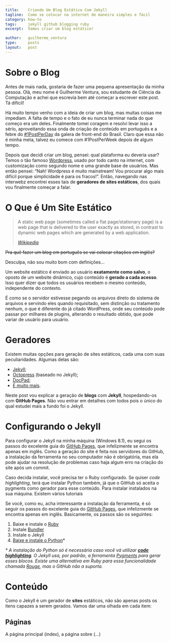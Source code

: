 ```yaml
---
title:    Criando Um Blog Estático Com Jekyll
tagline:  Como se colocar na internet de maneira simples e fácil
category: how-to
tags:     jekyll github blogging ruby
excerpt:  Vamos criar um blog estático!

author:   guilherme_ventura
type:     posts
layout:   post
---
```


# Sobre o Blog

Antes de mais nada, gostaria de fazer uma pequena apresentação da minha pessoa. Olá, meu nome é Guilherme Ventura, sou estudante de Ciência da Computação e achei que escrevia bem até começar a escrever este post. Tá difícil!

Há muito tempo venho com a ideia de criar um blog, mas muitas coisas me impediam. A falta de tempo e o fato de eu nunca terminar nada do que começo era um deles. Finalmente tomei coragem e resolvi levar isso a sério, aproveitando essa onda de criação de conteúdo em português e a febre do [#1PostPerDay][1] da galera de front-end do Brasil. Claro que essa não é minha meta, talvez eu comece com #1PostPerWeek depois de algum tempo.

Depois que decidi criar um blog, pensei: qual plataforma eu deveria usar? Temos o tão famoso [Wordpress][2], usado por todo canto na internet, com customização como segundo nome e uma grande base de usuários. Mas então pensei: “Nah! Wordpress é muito mainstream! Vou procurar algo mais difícil porque simplicidade é para os fracos!”. Então, navegando nas interwebz encontrei esses tais de **geradores de sites estáticos**, dos quais vou finalmente começar a falar.

# O Que é Um Site Estático

> A static web page (sometimes called a flat page/stationary page) is a web page that is delivered to the user exactly as stored, in contrast to dynamic web pages which are generated by a web application.
>
> <cite>[Wikipedia][3]</cite>

<del>Pra quê fazer um blog em português se vai colocar citações em inglês?</del>

Desculpa, não sou muito bom com definições…

Um website estático é enviado ao usuário **exatamente como salvo**,  o oposto de um website dinâmico, cujo conteúdo é **gerado a cada acesso**. Isso quer dizer que todos os usuários recebem o mesmo conteúdo, independente do contexto.

É como se o servidor estivesse pegando os arquivos direto do sistema de arquivos e servindo eles quando requisitado, sem distinção ou tratamento nenhum, o que é diferente do já citado WordPress, onde seu conteúdo pode passar por milhares de plugins, alterando o resultado obtido, que pode variar de usuário para usuário.

# Geradores

Existem muitas opções para geração de sites estáticos, cada uma com suas peculiaridades. Algumas delas são:

* [Jekyll](http://jekyllrb.com/ "Jekyll • Simple, blog-aware, static sites");
* [Octopress](http://octopress.org/ "Octopress") (baseado no Jekyll);
* [DocPad](https://docpad.org/ "DocPad - Streamlined Web Development");
* [E muito mais][4].

Neste post vou explicar a geração de **blogs** com **Jekyll**, hospedando-os com **GitHub Pages**. Não vou entrar em detalhes com todos pois o único do qual estudei mais a fundo foi o Jekyll.

# Configurando o Jekyll

Para configurar o Jekyll na minha máquina (Windows 8.1), eu segui os passos do excelente guia do [GitHub Pages][6], que infelizmente se encontra apenas em inglês. Como a geração do site é feita nos servidores do GitHub, a instalação da ferramenta no seu computador não é obrigatória, mas ela pode ajudar na resolução de problemas caso haja algum erro na criação do site após um commit.

Caso decida instalar, você precisa ter o Ruby configurado. Se quiser _code highlighting_, terá que instalar Python também, já que o GitHub só aceita o pygments como gerador para esse conteúdo. Para instalar instalados na sua máquina. Existem vários tutoriais 

Se você, como eu, acha interessante a instalação da ferramenta, é só seguir os passos do excelente guia do [GitHub Pages][5], que infelizmente se encontra apenas em inglês. Basicamente, os passos são os seguintes:

1. Baixe e instale o [Ruby][6]
2. Instale [Bundler][7]
3. Instale o Jekyll
4. [Baixe e instale o Python][8]*

_* A instalação do Python só é necessária caso você vá utilizar **[code highlighting][9]**. O Jekyll usa, por padrão, a ferramenta [Pygments][10] para gerar esses blocos. Existe uma alternativa em Ruby para essa funcionalidade chamada [Rouge][11], mas o GitHub não a suporta._

# Conteúdo

Como o Jekyll é um gerador de **sites** estáticos, não são apenas posts os itens capazes a serem gerados. Vamos dar uma olhada em cada item:

## Páginas

A página principal (index), a página sobre (...)


[1]: https://twitter.com/hashtag/1postperday?s=09 "#1PostPerDay no Twitter"
[2]: https://br.wordpress.com/ "WordPress.com"
[3]: http://en.m.wikipedia.org/wiki/Static_web_page "Static web page - Wikipedia, the free encyclopedia"
[4]: https://github.com/pinceladasdaweb/Static-Site-Generators "pinceladasdaweb/Static-Site-Generators"
[5]: https://help.github.com/articles/using-jekyll-with-pages/ "Using Jekyll with Pages"
[6]: http://www.rubyonrails.com.br/down "Ruby Download"
[7]: http://bundler.io/ "Bundler"
[8]: https://edersonmelo.wordpress.com/2008/09/03/baixar-e-instalar-python/ "Baixar e instalar Python"
[9]: http://jekyllrb.com/docs/templates/#code-snippet-highlighting "Jekyll - Code snippet highlighting"
[10]: http://pygments.org/ "Python syntax highlighter"
[11]: https://github.com/jneen/rouge "Pure Ruby syntax highlighter"
